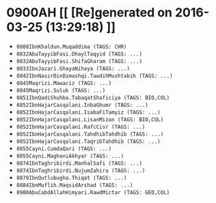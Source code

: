 # 0900AH [[ [Re]generated on 2016-03-25 (13:29:18) ]]

* `0808IbnKhaldun.Muqaddima (TAGS: CHR)`
* `0832AbuTayyibFasi.DhaylTaqyid (TAGS: ...)`
* `0832AbuTayyibFasi.ShifaGharam (TAGS: ...)`
* `0833IbnJazari.GhayaNihaya (TAGS: ...)`
* `0842IbnNasirDinDimashqi.TawdihMushtabih (TAGS: ...)`
* `0845Maqrizi.Mawaciz (TAGS: ...)`
* `0845Maqrizi.Suluk (TAGS: ...)`
* `0851IbnQadiShuhba.TabaqatShaficiya (TAGS: BIO,COL)`
* `0852IbnHajarCasqalani.InbaGhumr (TAGS: ...)`
* `0852IbnHajarCasqalani.IsabaFiTamyiz (TAGS: ...)`
* `0852IbnHajarCasqalani.LisanMizan (TAGS: BIO,COL)`
* `0852IbnHajarCasqalani.RafcCisr (TAGS: ...)`
* `0852IbnHajarCasqalani.TahdhibTahdhib (TAGS: ...)`
* `0852IbnHajarCasqalani.TaqribTahdhib (TAGS: ...)`
* `0855Cayni.CumdaQari (TAGS: ...)`
* `0855Cayni.MaghaniAkhyar (TAGS: ...)`
* `0874IbnTaghribirdi.ManhalSafi (TAGS: ...)`
* `0874IbnTaghribirdi.NujumZahira (TAGS: ...)`
* `0879IbnQutlubugha.Thiqat (TAGS: ...)`
* `0884IbnMuflih.MaqsidArshad (TAGS: ...)`
* `0900AbuCabdAllahHimyari.RawdMictar (TAGS: GEO,COL)`
